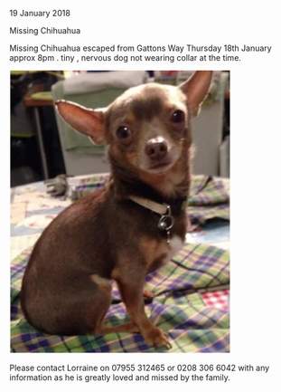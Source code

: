 19 January 2018

Missing Chihuahua

Missing Chihuahua escaped from Gattons Way Thursday 18th January approx 8pm . tiny , nervous dog not wearing collar at the time.

![Image](images/nm0378_1.jpg)

Please contact Lorraine on 07955 312465 or 0208 306 6042 with any information as he is greatly loved and missed by the family.
